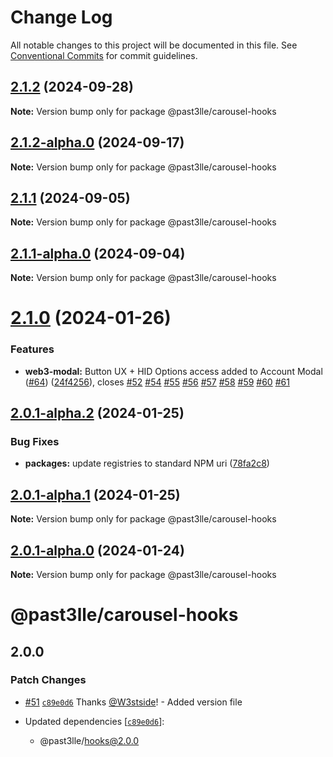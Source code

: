 # Change Log

All notable changes to this project will be documented in this file.
See [Conventional Commits](https://conventionalcommits.org) for commit guidelines.

## [2.1.2](https://github.com/PAST3LLE/monorepo/compare/@past3lle/carousel-hooks@2.1.2-alpha.0...@past3lle/carousel-hooks@2.1.2) (2024-09-28)

**Note:** Version bump only for package @past3lle/carousel-hooks





## [2.1.2-alpha.0](https://github.com/PAST3LLE/monorepo/compare/@past3lle/carousel-hooks@2.1.1...@past3lle/carousel-hooks@2.1.2-alpha.0) (2024-09-17)

**Note:** Version bump only for package @past3lle/carousel-hooks





## [2.1.1](https://github.com/PAST3LLE/monorepo/compare/@past3lle/carousel-hooks@2.1.1-alpha.0...@past3lle/carousel-hooks@2.1.1) (2024-09-05)

**Note:** Version bump only for package @past3lle/carousel-hooks





## [2.1.1-alpha.0](https://github.com/PAST3LLE/monorepo/compare/@past3lle/carousel-hooks@2.1.0...@past3lle/carousel-hooks@2.1.1-alpha.0) (2024-09-04)

**Note:** Version bump only for package @past3lle/carousel-hooks





# [2.1.0](https://github.com/PAST3LLE/monorepo/compare/@past3lle/carousel-hooks@2.0.0-alpha.3...@past3lle/carousel-hooks@2.1.0) (2024-01-26)


### Features

* **web3-modal:** Button UX + HID Options access added to Account Modal ([#64](https://github.com/PAST3LLE/monorepo/issues/64)) ([24f4256](https://github.com/PAST3LLE/monorepo/commit/24f42567db28f175cadcd6ec581a5cb8b7ea6c74)), closes [#52](https://github.com/PAST3LLE/monorepo/issues/52) [#54](https://github.com/PAST3LLE/monorepo/issues/54) [#55](https://github.com/PAST3LLE/monorepo/issues/55) [#56](https://github.com/PAST3LLE/monorepo/issues/56) [#57](https://github.com/PAST3LLE/monorepo/issues/57) [#58](https://github.com/PAST3LLE/monorepo/issues/58) [#59](https://github.com/PAST3LLE/monorepo/issues/59) [#60](https://github.com/PAST3LLE/monorepo/issues/60) [#61](https://github.com/PAST3LLE/monorepo/issues/61)





## [2.0.1-alpha.2](https://github.com/PAST3LLE/monorepo/compare/@past3lle/carousel-hooks@2.0.1-alpha.1...@past3lle/carousel-hooks@2.0.1-alpha.2) (2024-01-25)


### Bug Fixes

* **packages:** update registries to standard NPM uri ([78fa2c8](https://github.com/PAST3LLE/monorepo/commit/78fa2c870d2458a22fa0109a2aa29fde94b1cb64))





## [2.0.1-alpha.1](https://github.com/PAST3LLE/monorepo/compare/@past3lle/carousel-hooks@2.0.1-alpha.0...@past3lle/carousel-hooks@2.0.1-alpha.1) (2024-01-25)

**Note:** Version bump only for package @past3lle/carousel-hooks





## [2.0.1-alpha.0](https://github.com/PAST3LLE/monorepo/compare/@past3lle/carousel-hooks@2.0.0-alpha.3...@past3lle/carousel-hooks@2.0.1-alpha.0) (2024-01-24)

**Note:** Version bump only for package @past3lle/carousel-hooks





# @past3lle/carousel-hooks

## 2.0.0

### Patch Changes

- [#51](https://github.com/PAST3LLE/monorepo/pull/51) [`c89e0d6`](https://github.com/PAST3LLE/monorepo/commit/c89e0d68f2bcadfd418e04737b5ba1416d714796) Thanks [@W3stside](https://github.com/W3stside)! - Added version file

- Updated dependencies [[`c89e0d6`](https://github.com/PAST3LLE/monorepo/commit/c89e0d68f2bcadfd418e04737b5ba1416d714796)]:
  - @past3lle/hooks@2.0.0
